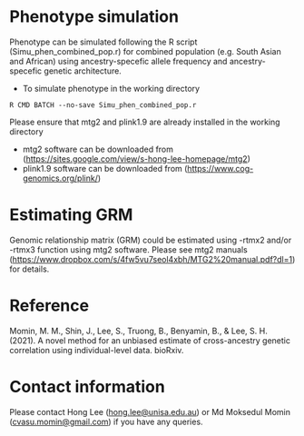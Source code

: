 # Phenotype simulation
Phenotype can be simulated following the R script (Simu_phen_combined_pop.r) for combined population (e.g. South Asian and African) using ancestry-specefic allele frequency and ancestry-specefic genetic architecture.
- To simulate phenotype in the working directory
```
R CMD BATCH --no-save Simu_phen_combined_pop.r
```
Please ensure that mtg2 and plink1.9 are already installed in the working directory 
- mtg2 software can be downloaded from (https://sites.google.com/view/s-hong-lee-homepage/mtg2)
- plink1.9 software can be downloaded from (https://www.cog-genomics.org/plink/)

# Estimating GRM
Genomic relationship matrix (GRM) could be estimated using -rtmx2 and/or -rtmx3 function using mtg2 software. Please see mtg2 manuals (https://www.dropbox.com/s/4fw5vu7seol4xbh/MTG2%20manual.pdf?dl=1) for details.

# Reference 
Momin, M. M., Shin, J., Lee, S., Truong, B., Benyamin, B., & Lee, S. H. (2021). A novel method for an unbiased estimate of cross-ancestry genetic correlation using individual-level data. bioRxiv.

# Contact information
Please contact Hong Lee (hong.lee@unisa.edu.au) or Md Moksedul Momin (cvasu.momin@gmail.com) if you have any queries.
